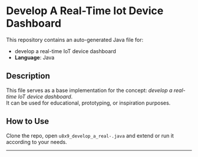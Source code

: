 # Develop A Real-Time Iot Device Dashboard

This repository contains an auto-generated Java file for:

- develop a real-time IoT device dashboard
- **Language**: Java

## Description

This file serves as a base implementation for the concept: *develop a real-time IoT device dashboard*.  
It can be used for educational, prototyping, or inspiration purposes.

## How to Use

Clone the repo, open `u8x9_develop_a_real-.java` and extend or run it according to your needs.

---


